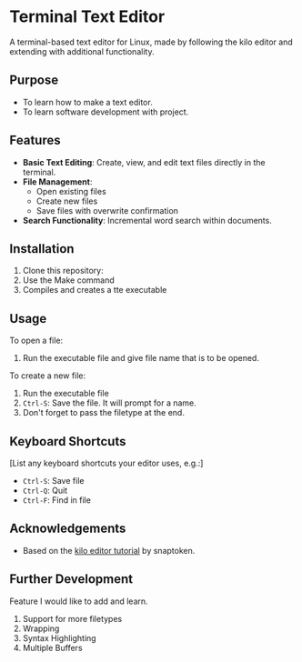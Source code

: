# Terminal Text Editor

A terminal-based text editor for Linux, made by following the kilo editor and extending with additional functionality.

## Purpose
- To learn how to make a text editor.
- To learn software development with project.

## Features

- **Basic Text Editing**: Create, view, and edit text files directly in the terminal.
- **File Management**:
  - Open existing files
  - Create new files
  - Save files with overwrite confirmation
- **Search Functionality**: Incremental word search within documents.

## Installation

1. Clone this repository:
2. Use the Make command
3. Compiles and creates a tte executable

## Usage

To open a file:
1. Run the executable file and give file name that is to be opened.

To create a new file:
1. Run the executable file
2. `Ctrl-S`: Save the file. It will prompt for a name.
3. Don't forget to pass the filetype at the end.


## Keyboard Shortcuts

[List any keyboard shortcuts your editor uses, e.g.:]

- `Ctrl-S`: Save file
- `Ctrl-Q`: Quit
- `Ctrl-F`: Find in file

## Acknowledgements
- Based on the [kilo editor tutorial](https://viewsourcecode.org/snaptoken/kilo/) by snaptoken.

## Further Development

Feature I would like to add and learn.

1. Support for more filetypes
2. Wrapping
3. Syntax Highlighting
4. Multiple Buffers
